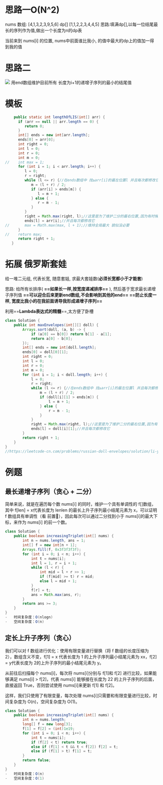
# 思路一O(N^2)
nums 数组: [4,1,3,2,3,9,5,6]
dp[]             [1,1,2,2,3,4,4,5]
思路:填满dp[],以每一位结尾最长的序列作为值,做出一个长度为n的dp表

当前来到 nums[i] 的位置, 
nums中前面谁比我小, 的值中最大的dp上的值加一得到我的值

# 思路二
![](https://s2.loli.net/2022/01/12/1vIseENqXkJKolf.png)
用end数组维护目前所有 长度为i+1的递增子序列的最小的结尾值

# 模板

```java
    public static int lengthOfLIS(int[] arr) {
      if (arr == null || arr.length == 0) {
         return 0;
      }
      int[] ends = new int[arr.length];
      ends[0] = arr[0];
      int right = 0;
      int l = 0;
      int r = 0;
      int m = 0;
//    int max = 1;
      for (int i = 1; i < arr.length; i++) {
         l = 0;
         r = right;
         while (l <= r) {//在ends数组中 找≥arr[i]的最左位置l 并且每次都修改它
            m = (l + r) / 2;
            if (arr[i] > ends[m]) {
               l = m + 1;
            } else {
               r = m - 1;
            }
         }
         right = Math.max(right, l);//这里是为了维护二分的最右位置,因为有时候会改ends中之前的数
         ends[l] = arr[i];//并且每次都修改它
//       max = Math.max(max, l + 1);//维持全局最大 貌似没必要
      }
//    return max;
      return right + 1;
   }
```





# 拓展 俄罗斯套娃

给一堆二元组, 代表长宽, 随意套娃, 求最大套娃数(**必须长宽都小于才能套**)

思路: 给所有长排序( **==如果长一样,按宽度递减排序==** ), 然后基于宽求最长递增子序列值
			**==可以迎合后来更新end数组,不会影响到其他的end==**
			**==防止长度一样, 宽度比我小的在我前面诱导我形成递增子序列==**



利用==**Lambda表达式的精髓**==,太方便了卧槽

```java
class Solution {
    public int maxEnvelopes(int[][] doll) {
		Arrays.sort(doll, (a, b) -> {
			if (a[0] == b[0]) return b[1] - a[1];
			return a[0] - b[0];
		});
		int[] ends = new int[doll.length];
		ends[0] = doll[0][1];
		int right = 0;
		int l = 0;
		int r = 0;
		int m = 0;
		for (int i = 1; i < doll.length; i++) {
			l = 0;
			r = right;
			while (l <= r) {//在ends数组中 找≥arr[i]的最左位置l 并且每次都修改它
				m = (l + r) / 2;
				if (doll[i][1] > ends[m]) {
					l = m + 1;
				} else {
					r = m - 1;
				}
			}
			right = Math.max(right, l);//这里是为了维护二分的最右位置,因为有时候会改ends中之前的数
			ends[l] = doll[i][1];//并且每次都修改它
		}
		return right + 1;
	}
}
//https://leetcode-cn.com/problems/russian-doll-envelopes/solution/li-yong-lambdabao-li-pai-xu-zhi-jie-zhua-eiz9/

```










# 例题 
## 最长递增子序列（贪心 + 二分）
简单来说，就是在遍历每个数 nums[i] 的同时，维护一个具有单调性的 f[]数组，其中 f[len] = x代表长度为 lenlen 的最长上升子序列最小结尾元素为 x，可以证明 f 数组具有单调性（看 前置🧀），因此每次可以通过二分找到小于 nums[i]的最大下标，来作为 nums[i] 的前一个数。

```java
class Solution {
    public boolean increasingTriplet(int[] nums) {
        int n = nums.length, ans = 1;
        int[] f = new int[n + 1];
        Arrays.fill(f, 0x3f3f3f3f);
        for (int i = 0; i < n; i++) {
            int t = nums[i];
            int l = 1, r = i + 1;
            while (l < r) {
                int mid = l + r >> 1;
                if (f[mid] >= t) r = mid;
                else l = mid + 1;
            }
            f[r] = t;
            ans = Math.max(ans, r);
        }
        return ans >= 3;
    }
}
-   时间复杂度：O(nlogn)
-   空间复杂度：O(n)
```

## 定长上升子序列（贪心）
我们可以对 f 数组进行优化：使用有限变量进行替换（将 f 数组的长度压缩为 2），数组含义不变，f[1] = x 代表长度为 1 的上升子序列最小结尾元素为 xx，f[2] = y代表长度为 2的上升子序列的最小结尾元素为 y。

从前往后扫描每个 nums[i]，每次将 nums[i]分别与 f[1]和 f[2] 进行比较，如果能够满足 nums[i] > f[2]，代表 nums[i] 能够接在长度为 22 的上升子序列的后面，直接返回 True，否则尝试使用 nums[i]来更新 f[1] 和 f[2]。

这样，我们只使用了有限变量，每次处理 nums[i]只需要和有限变量进行比较，时间复杂度为 O(n)，空间复杂度为 O(1)。
```java
class Solution {
    public boolean increasingTriplet(int[] nums) {
        int n = nums.length;
        long[] f = new long[3];
        f[1] = f[2] = (int)1e19;
        for (int i = 0; i < n; i++) {
            int t = nums[i];
            if (f[2] < t) return true;
            else if (f[1] < t && t < f[2]) f[2] = t;
            else if (f[1] > t) f[1] = t;
        }
        return false;
    }
}
-   时间复杂度：O(n)
-   空间复杂度：O(1)
```
